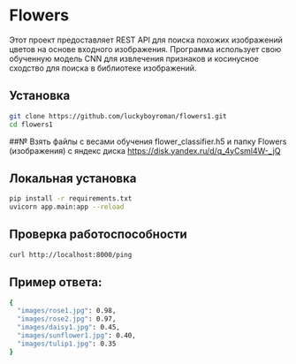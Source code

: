 # Flowers

Этот проект предоставляет REST API для поиска похожих изображений цветов на основе входного изображения. Программа использует свою обученную модель CNN для извлечения признаков и косинусное сходство для поиска в библиотеке изображений.

## Установка

```bash
git clone https://github.com/luckyboyroman/flowers1.git
cd flowers1
```
##№ Взять файлы с весами обучения flower_classifier.h5 и папку Flowers (изображения) с яндекс диска https://disk.yandex.ru/d/q_4yCsml4W-_jQ
## Локальная установка

```bash
pip install -r requirements.txt
uvicorn app.main:app --reload
```

## Проверка работоспособности
```bash
curl http://localhost:8000/ping
```
## Пример ответа:
```bash
{
  "images/rose1.jpg": 0.98,
  "images/rose2.jpg": 0.97,
  "images/daisy1.jpg": 0.45,
  "images/sunflower1.jpg": 0.40,
  "images/tulip1.jpg": 0.35
}
```
